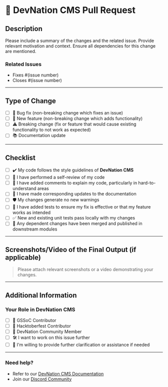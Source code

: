 # 🚀 DevNation CMS Pull Request

## Description

Please include a summary of the changes and the related issue. Provide relevant motivation and context. Ensure all dependencies for this change are mentioned. 

### Related Issues
- Fixes #(issue number)
- Closes #(issue number)

---

## Type of Change

- [ ] 🐛 Bug fix (non-breaking change which fixes an issue)
- [ ] 🌟 New feature (non-breaking change which adds functionality)
- [ ] ⚠️ Breaking change (fix or feature that would cause existing functionality to not work as expected)
- [ ] 📚 Documentation update

---

## Checklist

- [ ] ✔️ My code follows the style guidelines of **DevNation CMS**
- [ ] 🧹 I have performed a self-review of my code
- [ ] 📝 I have added comments to explain my code, particularly in hard-to-understand areas
- [ ] 📄 I have made corresponding updates to the documentation
- [ ] 🛡️ My changes generate no new warnings
- [ ] 🧪 I have added tests to ensure my fix is effective or that my feature works as intended
- [ ] ✅ New and existing unit tests pass locally with my changes
- [ ] 🔄 Any dependent changes have been merged and published in downstream modules

---

## Screenshots/Video of the Final Output (if applicable)

> Please attach relevant screenshots or a video demonstrating your changes. 

---

## Additional Information

### Your Role in DevNation CMS
- [ ] 👥 GSSoC Contributor
- [ ] 🎃 Hacktoberfest Contributor
- [ ] 🚀 DevNation Community Member
- [ ] 🛠️ I want to work on this issue further
- [ ] 💬 I'm willing to provide further clarification or assistance if needed

---

### Need help?
- Refer to our [DevNation CMS Documentation](https://github.com/Ajiet-DevNation/DevNation-CMS)
- Join our [Discord Community](https://discord.gg/devnation)